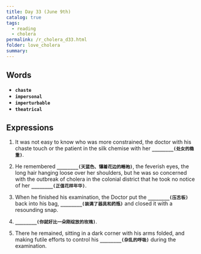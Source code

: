 ```yaml
---
title: Day 33 (June 9th)
catalog: true
tags: 
  - reading
  - cholera
permalink: /r_cholera_d33.html
folder: love_cholera
summary: 
---
```


## Words

-   <b data-toggle="tooltip" data-original-title="{{site.data.glossary.chaste}}">`chaste`</b>
-   <b data-toggle="tooltip" data-original-title="{{site.data.glossary.impersonal}}">`impersonal`</b>
-   <b data-toggle="tooltip" data-original-title="{{site.data.glossary.imperturbable}}">`imperturbable`</b>
-   <b data-toggle="tooltip" data-original-title="{{site.data.glossary.theatrical}}">`theatrical`</b>


## Expressions

1.  It was not easy to know who was more constrained, the doctor with his chaste touch or the patient in the silk chemise with her <b data-toggle="tooltip" data-original-title="{{site.data.answers.cc_a}}">`________(处女的稳重)`</b>.

2.  He remembered <b data-toggle="tooltip" data-original-title="{{site.data.answers.cc_b}}">`________(天蓝色、镶着花边的睡袍)`</b>, the feverish eyes, the long hair hanging loose over her shoulders, but he was so concerned with the outbreak of cholera in the colonial district that he took no notice of her <b data-toggle="tooltip" data-original-title="{{site.data.answers.cc_b2}}">`________(正值花样年华)`</b>.

3.  When he finished his examination, the Doctor put the <b data-toggle="tooltip" data-original-title="{{site.data.answers.cc_c}}">`________(压舌板)`</b> back into his bag, <b data-toggle="tooltip" data-original-title="{{site.data.answers.cc_c2}}">`________(装满了器具和药瓶)`</b> and closed it with a resounding snap.

4.  <b data-toggle="tooltip" data-original-title="{{site.data.answers.cc_d}}">`________(你就好比一朵刚绽放的玫瑰)`</b>.

5.  There he remained, sitting in a dark corner with his arms folded, and making futile efforts to control his <b data-toggle="tooltip" data-original-title="{{site.data.answers.cc_e}}">`________(杂乱的呼吸)`</b> during the examination.
